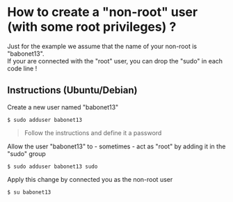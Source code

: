 How to create a "non-root" user (with some root privileges) ? 
==
Just for the example we assume that the name of your non-root is "babonet13".   
If your are connected with the "root" user, you can drop the "sudo" in each code line !

Instructions (Ubuntu/Debian)
-
Create a new user named "babonet13"
<pre><code>$ sudo adduser babonet13</code></pre>
> Follow the instructions and define it a password

Allow the user "babonet13" to - sometimes - act as "root" by adding it in the "sudo" group
<pre><code>$ sudo adduser babonet13 sudo</code></pre>

Apply this change by connected you as the non-root user
<pre><code>$ su babonet13</code></pre>
